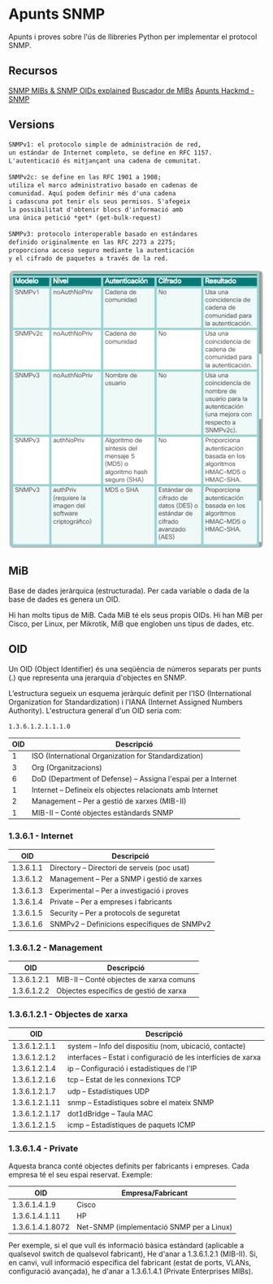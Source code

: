 # Apunts SNMP
Apunts i proves sobre l'ús de llibreries Python per implementar el protocol SNMP.

## Recursos
[SNMP MIBs & SNMP OIDs explained](https://www.comparitech.com/net-admin/snmp-mibs-oids-explained/)
[Buscador de MIBs](https://mibbrowser.online/mibdb_search.php)
[Apunts Hackmd - SNMP](https://hackmd.io/XCIs0DjFSOGgErWf0935iA?view)

## Versions

    SNMPv1: el protocolo simple de administración de red, 
    un estándar de Internet completo, se define en RFC 1157.
    L'autenticació és mitjançant una cadena de comunitat.
    
    SNMPv2c: se define en las RFC 1901 a 1908; 
    utiliza el marco administrativo basado en cadenas de
    comunidad. Aquí podem definir més d'una cadena  
    i cadascuna pot tenir els seus permisos. S'afegeix
    la possibilitat d'obtenir blocs d'informació amb 
    una única petició *get* (get-bulk-request)
    
    SNMPv3: protocolo interoperable basado en estándares 
    definido originalmente en las RFC 2273 a 2275; 
    proporciona acceso seguro mediante la autenticación 
    y el cifrado de paquetes a través de la red.

![alt text](image-4.png)

## MiB
Base de dades jeràrquica (estructurada). Per cada variable o dada de la base de dades es genera un OID.

Hi han molts tipus de MiB. Cada MiB té els seus propis OIDs. Hi han MiB per Cisco, per Linux, per Mikrotik, MiB que engloben uns tipus de dades, etc.

## OID
Un OID (Object Identifier) és una seqüència de números separats per punts (.) que representa una jerarquia d'objectes en SNMP.

L’estructura segueix un esquema jeràrquic definit per l'ISO (International Organization for Standardization) i l’IANA (Internet Assigned Numbers Authority). L'estructura general d'un OID seria com:

```bash
1.3.6.1.2.1.1.1.0
```

| OID	| Descripció |
|-----|------------|
|1	| ISO (International Organization for Standardization)|
|3	| Org (Organitzacions)|
|6	| DoD (Department of Defense) – Assigna l'espai per a Internet|
|1	| Internet – Defineix els objectes relacionats amb Internet|
|2	| Management – Per a gestió de xarxes (MIB-II)|
|1	| MIB-II – Conté objectes estàndards SNMP|

### 1.3.6.1 - Internet

| OID	| Descripció |
|-----|------------|
| 1.3.6.1.1	| Directory – Directori de serveis (poc usat)|
| 1.3.6.1.2	| Management – Per a SNMP i gestió de xarxes|
| 1.3.6.1.3	| Experimental – Per a investigació i proves|
| 1.3.6.1.4	| Private – Per a empreses i fabricants|
| 1.3.6.1.5	| Security – Per a protocols de seguretat|
| 1.3.6.1.6	| SNMPv2 – Definicions específiques de SNMPv2|

### 1.3.6.1.2 - Management

| OID	| Descripció |
|-----|------------|
| 1.3.6.1.2.1	| MIB-II – Conté objectes de xarxa comuns| 
| 1.3.6.1.2.2	| Objectes específics de gestió de xarxa| 

### 1.3.6.1.2.1 - Objectes de xarxa

| OID	| Descripció |
|-----|------------|
1.3.6.1.2.1.1	|system – Info del dispositiu (nom, ubicació, contacte)
1.3.6.1.2.1.2	|interfaces – Estat i configuració de les interfícies de xarxa
1.3.6.1.2.1.4	|ip – Configuració i estadístiques de l’IP
1.3.6.1.2.1.6	|tcp – Estat de les connexions TCP
1.3.6.1.2.1.7	|udp – Estadístiques UDP
1.3.6.1.2.1.11	|snmp – Estadístiques sobre el mateix SNMP
1.3.6.1.2.1.17	|dot1dBridge – Taula MAC
1.3.6.1.2.1.5	|icmp – Estadístiques de paquets ICMP

### 1.3.6.1.4 - Private

Aquesta branca conté objectes definits per fabricants i empreses. Cada empresa té el seu espai reservat. Exemple:

OID	|Empresa/Fabricant
|-----|------------|
1.3.6.1.4.1.9	|Cisco
1.3.6.1.4.1.11	|HP
1.3.6.1.4.1.8072	|Net-SNMP (implementació SNMP per a Linux)

Per exemple, si el que vull és informació bàsica estàndard (aplicable a qualsevol switch de qualsevol fabricant), He d'anar a 1.3.6.1.2.1 (MIB-II). Si, en canvi, vull informació específica del fabricant (estat de ports, VLANs, configuració avançada), he d'anar a 1.3.6.1.4.1 (Private Enterprises MIBs).